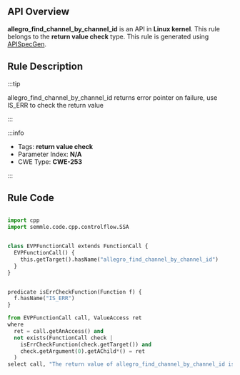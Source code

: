 ---
---


## API Overview
**allegro_find_channel_by_channel_id** is an API in **Linux kernel**. This rule belongs to the **return value check** type. This rule is generated using [APISpecGen](../../tools/APISpecGen).
## Rule Description

:::tip

allegro_find_channel_by_channel_id returns error pointer on failure, use IS_ERR to check the return value

:::

:::info

- Tags: **return value check**
- Parameter Index: **N/A**
- CWE Type: **CWE-253**

:::

## Rule Code
```python

import cpp
import semmle.code.cpp.controlflow.SSA


class EVPFunctionCall extends FunctionCall {
  EVPFunctionCall() {
    this.getTarget().hasName("allegro_find_channel_by_channel_id")
  }
}


predicate isErrCheckFunction(Function f) {
  f.hasName("IS_ERR") 
}

from EVPFunctionCall call, ValueAccess ret
where
  ret = call.getAnAccess() and
  not exists(FunctionCall check |
    isErrCheckFunction(check.getTarget()) and
    check.getArgument(0).getAChild*() = ret
  )
select call, "The return value of allegro_find_channel_by_channel_id is not checked with IS_ERR."
    
```